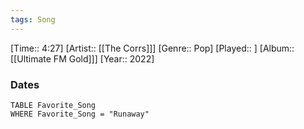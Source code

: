 ```yaml
---
tags: Song  
---
```

[Time:: 4:27]
[Artist:: [[The Corrs]]]
[Genre:: Pop]
[Played:: ]
[Album:: [[Ultimate FM Gold]]]
[Year:: 2022]
### Dates
````dataview
TABLE Favorite_Song
WHERE Favorite_Song = "Runaway"
````